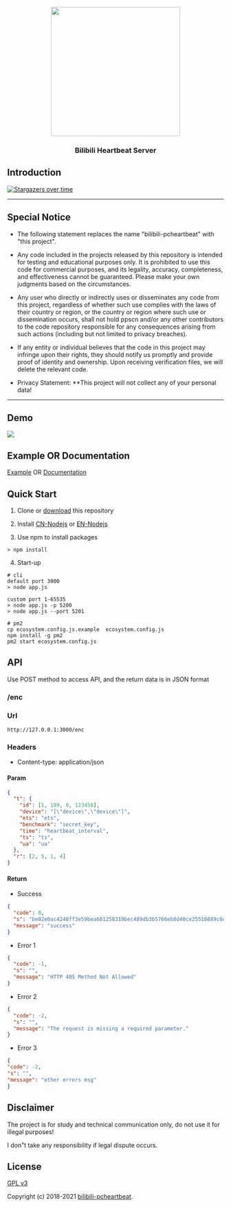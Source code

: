 <p align="center">

[comment]: <> (https://www.biliplus.com/task/banner_fetch/)

[comment]: <> (https://github.com/oovm/Bilibili-Banner/tree/master)

<img src="http://i0.hdslb.com/bfs/feed-admin/10641bbc5189591221c00958f3458f33798c7caa.png" width="300">

[comment]: <> (<img src="https://i0.hdslb.com/bfs/archive/eb023708f151543e83afb808294edd5bc5b9fab0.png" width="300">)

[comment]: <> (<img src="https://i0.hdslb.com/bfs/archive/08bf65e3db505390d08c703ba15991441c24c581.png" width="300">)

[comment]: <> (<img src="https://i0.hdslb.com/bfs/feed-admin/86848c76a76fe46d84d6ef1ab735d9398ed3ee8e.png" width="300">)

[comment]: <> (<img src="https://i0.hdslb.com/bfs/vc/c1e19150b5d1e413958d45e0e62f012e3ee200af.png" width="300">)

[comment]: <> (<img src="https://i0.hdslb.com/bfs/archive/e62b6b095ef38dfb742687f11e4b570dde420b5d.png" width="300">)
</p>

<h3 align="center">Bilibili Heartbeat Server</h3>

## Introduction

[![Stargazers over time](https://starchart.cc/lkeme/bilibili-pcheartbeat.svg)](https://starchart.cc/lkeme/bilibili-pcheartbeat)

--------

## Special Notice

* The following statement replaces the name "bilibili-pcheartbeat" with "this project".

* Any code included in the projects released by this repository is intended for testing and educational purposes only. It is prohibited to use this code for commercial purposes, and its legality, accuracy, completeness, and effectiveness cannot be guaranteed. Please make your own judgments based on the circumstances.

* Any user who directly or indirectly uses or disseminates any code from this project, regardless of whether such use complies with the laws of their country or region, or the country or region where such use or dissemination occurs, shall not hold ppscn and/or any other contributors to the code repository responsible for any consequences arising from such actions (including but not limited to privacy breaches).

* If any entity or individual believes that the code in this project may infringe upon their rights, they should notify us promptly and provide proof of identity and ownership. Upon receiving verification files, we will delete the relevant code.

* Privacy Statement: **This project will not collect any of your personal data!

--------

## Demo

![](https://i.loli.net/2020/07/22/AMqcRxy4K2wmDJr.png)

## Example OR Documentation

[Example](example/example.py) OR [Documentation](https://mudew.com/20200722/bilibili-webside-live-broadcast-encryption-heartbeat-request-analysis/)

## Quick Start

1. Clone or [download](https://github.com/lkeme/bilibili-pcheartbeat) this repository

2. Install [CN-Nodejs](http://nodejs.cn/) or [EN-Nodejs](https://nodejs.org/en/)

3. Use npm to install packages

```
> npm install
```

4. Start-up

```
# cli
default port 3000
> node app.js 

custom port 1-65535
> node app.js -p 5200
> node app.js --port 5201
```

```
# pm2
cp ecosystem.config.js.example  ecosystem.config.js
npm install -g pm2
pm2 start ecosystem.config.js
```

## API

Use POST method to access API, and the return data is in JSON format

### /enc

### Url

```
http://127.0.0.1:3000/enc
```

### Headers

- Content-type: application/json

#### Param

```json
{
  "t": {
    "id": [1, 199, 0, 123456],
    "device": "[\"device\",\"device\"]",
    "ets": "ets",
    "benchmark": "secret_key",
    "time": "heartbeat_interval",
    "ts": "ts",
    "ua": "ua"
  },
  "r": [2, 5, 1, 4]
}
```

#### Return

- Success

```json
{
  "code": 0,
  "s": "be02e0ac4248ff3e59bea681258319bec489db3b5766eb0d40ce25516889c6df2bb8383c16d8a9bbb3ced7283388fb4df89718430064564bfaf6be246b983910",
  "message": "success"
}
```

- Error 1

```json
{
  "code": -1,
  "s": "",
  "message": "HTTP 405 Method Not Allowed"
}
```

- Error 2

```json
{
  "code": -2,
  "s": "",
  "message": "The request is missing a required parameter."
}
```

- Error 3

```json
{
"code": -2,
"s": "",
"message": "other errors msg"
}
```

## Disclaimer

The project is for study and technical communication only, do not use it for illegal purposes!

I don"t take any responsibility if legal dispute occurs.

## License

[GPL v3](https://github.com/lkeme/bilibili-pcheartbeat/blob/master/LICENSE)

Copyright (c) 2018-2021 [bilibili-pcheartbeat](https://github.com/lkeme/bilibili-pcheartbeat).
